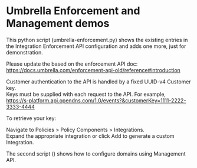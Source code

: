 # Umbrella Enforcement and Management demos 
 
This python script (umbrella-enforcement.py) shows the existing entries 
in the Integration Enforcement API configuration and adds one more, just for demonstration.   

Please update the based on the enforcement API doc:  
https://docs.umbrella.com/enforcement-api-old/reference#introduction

Customer authentication to the API is handled by a fixed UUID-v4 Customer key.   
Keys must be supplied with each request to the API. For example,   
https://s-platform.api.opendns.com/1.0/events?&customerKey=1111-2222-3333-4444  

To retrieve your key:
  
Navigate to Policies > Policy Components > Integrations.  
Expand the appropriate integration or click Add to generate a custom Integration.

The second script () shows how to configure domains using Management API.
